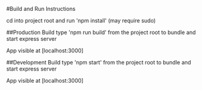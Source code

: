 #Build and Run Instructions


cd into project root and run 'npm install' (may require sudo)

##Production Build
type 'npm run build' from the project root to bundle and start express server

App visible at [localhost:3000]

##Development Build
type 'npm start' from the project root to bundle and start express server

App visible at [localhost:3000]
